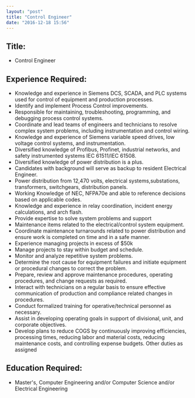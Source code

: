 ```yaml
---
layout: "post"
title: "Control Engineer"
date: "2016-12-18 15:56"
---
```



## Title:		

- Control Engineer

## Experience Required:
- Knowledge and experience in  Siemens DCS, SCADA, and PLC systems used for control of equipment and production processes.
- Identify and implement Process Control improvements.
- Responsible for maintaining, troubleshooting, programming, and debugging process control systems.
- Coordinate and lead teams of engineers and technicians to resolve complex system problems, including instrumentation and control wiring.
- Knowledge and experience of Siemens variable speed drives, low voltage control systems, and instrumentation.
- Diversified knowledge of Profibus, Profinet, industrial networks, and safety instrumented systems IEC 61511/IEC 61508.
- Diversified knowledge of power distribution is a plus.
- Candidates with background will serve as backup to resident Electrical Engineer.
- Power distribution from 12,470 volts, electrical systems,substations, transformers, switchgears, distribution panels.
- Working Knowledge of NEC, NFPA70e and able to reference decisions based on applicable codes.
- Knowledge and experience in relay coordination, incident energy calculations, and arch flash.
- Provide expertise to solve system problems and support
- Maintenance items related to the electrical/control system equipment.
- Coordinate maintenance turnarounds related to power distribution and ensure work is completed on time and in a safe manner.
- Experience managing projects in excess of $50k
- Manage projects to stay within budget and schedule.
- Monitor and analyze repetitive system problems.
- Determine the root cause for equipment failures and initiate equipment or procedural changes to correct the problem.
- Prepare, review and approve maintenance procedures, operating procedures, and change requests as required.
- Interact with technicians on a regular basis to ensure effective communication of production and compliance related changes in procedures.
- Conduct formalized training for operative/technical personnel as necessary.
- Assist in developing operating goals in support of divisional, unit, and corporate objectives.
- Develop plans to reduce COGS by continuously improving efficiencies, processing times, reducing labor and material costs, reducing maintenance costs, and controlling expense budgets.
Other duties as assigned

## Education Required:

- Master's, Computer Engineering and/or Computer Science and/or Electrical Engineering
